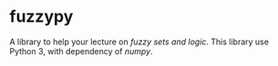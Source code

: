 # fuzzypy
A library to help your lecture on *fuzzy sets and logic*.
This library use Python 3, with dependency of *numpy*.
